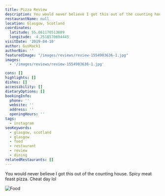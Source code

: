 ```yaml
---
title: Pizza Review
description: You would never believe I got this out of the counting house. Spicy meat feast pizza. Cheat day lol
restaurantName: null
location: Glasgow, Scotland
coordinates:
  latitude: 55.861170513889
  longitude: -4.2518570694445
visitDate: '2019-04-10'
author: GusMack1
authorBio: ''
featuredImage: "/images/reviews/review-1554903636-1.jpg"
images:
  - '/images/reviews/review-1554903636-1.jpg'

cons: []
highlights: []
dishes: []
accessibility: []
dietaryOptions: []
bookingInfo:
  phone: ''
  website: ''
  address: ''
  openingHours: ''
tags:
  - instagram
seoKeywords:
  - glasgow, scotland
  - glasgow
  - food
  - restaurant
  - review
  - dining
relatedRestaurants: []
---
```


You would never believe I got this out of the counting house. Spicy meat feast pizza. Cheat day lol

![Food](/images/reviews/review-1554903636-1.jpg)
